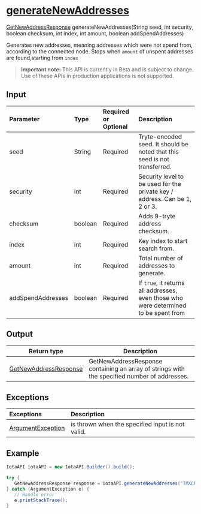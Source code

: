 
# [generateNewAddresses](https://github.com/iotaledger/iota-java/blob/dev/jota/src/main/java/jota/IotaAPI.java#L142)
 [GetNewAddressResponse](https://github.com/iotaledger/iota-java/blob/dev/jota/src/main/java/jota/dto/response/GetNewAddressResponse.java) generateNewAddresses(String seed, int security, boolean checksum, int index, int amount, boolean addSpendAddresses)

Generates new addresses, meaning addresses which were not spend from, according to the connected node.  Stops when `amount` of unspent addresses are found,starting from `index`
> **Important note:** This API is currently in Beta and is subject to change. Use of these APIs in production applications is not supported.

## Input
| Parameter       | Type | Required or Optional | Description |
|:---------------|:--------|:--------| :--------|
| seed | String | Required | Tryte-encoded seed. It should be noted that this seed is not transferred. |
| security | int | Required | Security level to be used for the private key / address. Can be 1, 2 or 3. |
| checksum | boolean | Required | Adds 9-tryte address checksum. |
| index | int | Required | Key index to start search from. |
| amount | int | Required | Total number of addresses to generate. |
| addSpendAddresses | boolean | Required | If `true`, it returns all addresses, even those who were determined to be spent from |
    
## Output
| Return type | Description |
|--|--|
| [GetNewAddressResponse](https://github.com/iotaledger/iota-java/blob/dev/jota/src/main/java/jota/dto/response/GetNewAddressResponse.java)  | GetNewAddressResponse containing an array of strings with the specified number of addresses. |

## Exceptions
| Exceptions     | Description |
|:---------------|:--------|
| [ArgumentException](https://github.com/iotaledger/iota-java/blob/dev/jota/src/main/java/jota/error/ArgumentException.java) | is thrown when the specified input is not valid. |


 ## Example
 
 ```Java
 IotaAPI iotaAPI = new IotaAPI.Builder().build();

try { 
    GetNewAddressResponse response = iotaAPI.generateNewAddresses("TMXCFZCTCPSAJYDCNFVCRRAUZUCUXFQVHFXPMLYGUDDMFOZSWXOGPZAPWOSWTCUVLLCRXEKZSENQIIHRA", "743", "true", "143", "783", "VRQEMOFMORWETQBXJWDM9IOAIKXCLQMBBVXQHMEMSWL9GFPQIUSZJRXTRHAWRWOORUMNWYZZRWARUWMT9KANVPJV9LORJNOAKGRWGOXKPNYXSW9QDQJT9RQWEWCUUIUOVRA9B9BS9YHCVPZZXIGH9GRJRJBZIDMMWQ");
} catch (ArgumentException e) { 
    // Handle error
    e.printStackTrace(); 
}
 ```
